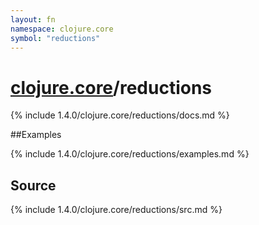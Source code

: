 ```yaml
---
layout: fn
namespace: clojure.core
symbol: "reductions"
---
```


# [clojure.core](../)/reductions

{% include 1.4.0/clojure.core/reductions/docs.md %}

##Examples

{% include 1.4.0/clojure.core/reductions/examples.md %}
## Source
{% include 1.4.0/clojure.core/reductions/src.md %}

